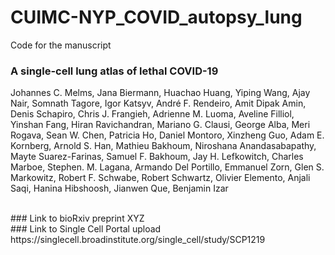 # CUIMC-NYP_COVID_autopsy_lung

Code for the manuscript
### A single-cell lung atlas of lethal COVID-19 
Johannes C. Melms, Jana Biermann, Huachao Huang, Yiping Wang, Ajay Nair, Somnath Tagore, Igor Katsyv, André F. Rendeiro, Amit Dipak Amin, Denis Schapiro, Chris J. Frangieh, Adrienne M. Luoma, Aveline Filliol, Yinshan Fang, Hiran Ravichandran, Mariano G. Clausi, George Alba, Meri Rogava, Sean W. Chen, Patricia Ho, Daniel Montoro, Xinzheng Guo, Adam E. Kornberg, Arnold S. Han, Mathieu Bakhoum, Niroshana Anandasabapathy, Mayte Suarez-Farinas, Samuel F. Bakhoum, Jay H. Lefkowitch, Charles Marboe, Stephen. M. Lagana, Armando Del Portillo, Emmanuel Zorn, Glen S. Markowitz, Robert F. Schwabe, Robert Schwartz, Olivier Elemento, Anjali Saqi, Hanina Hibshoosh, Jianwen  Que, Benjamin Izar

<br/>
### Link to bioRxiv preprint
XYZ

<br/>
### Link to Single Cell Portal upload
https://singlecell.broadinstitute.org/single_cell/study/SCP1219
